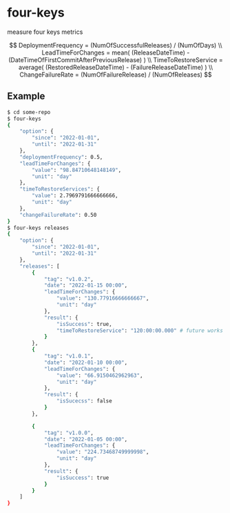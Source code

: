 # four-keys

measure four keys metrics

$$
DeploymentFrequency = (NumOfSuccessfulReleases) / (NumOfDays)
\\
LeadTimeForChanges = mean( (ReleaseDateTime) - (DateTimeOfFirstCommitAfterPreviousRelease) )
\\
TimeToRestoreService = average( (RestoredReleaseDateTime) - (FailureReleaseDateTime) )
\\
ChangeFailureRate = (NumOfFailureRelease) / (NumOfReleases)
$$

## Example

```sh
$ cd some-repo
$ four-keys
{
    "option": {
        "since": "2022-01-01",
        "until": "2022-01-31"
    },
    "deploymentFrequency": 0.5,
    "leadTimeForChanges": {
        "value": "98.84710648148149",
        "unit": "day"
    },
    "timeToRestoreServices": {
        "value": 2.7969791666666666,
        "unit": "day"
    },
    "changeFailureRate": 0.50
}
$ four-keys releases
{
    "option": {
        "since": "2022-01-01",
        "until": "2022-01-31"
    },
    "releases": [
        {
            "tag": "v1.0.2",
            "date": "2022-01-15 00:00",
            "leadTimeForChanges": {
                "value": "130.77916666666667",
                "unit": "day"
            },
            "result": {
                "isSuccess": true,
                "timeToRestoreService": "120:00:00.000" # future works
            }
        },
        {
            "tag": "v1.0.1",
            "date": "2022-01-10 00:00",
            "leadTimeForChanges": {
                "value": "66.9150462962963",
                "unit": "day"
            },
            "result": {
                "isSucecss": false
            }
        },

        {
            "tag": "v1.0.0",
            "date": "2022-01-05 00:00",
            "leadTimeForChanges": {
                "value": "224.73468749999998",
                "unit": "day"
            },
            "result": {
                "isSuccess": true
            }
        }
    ]
}
```
